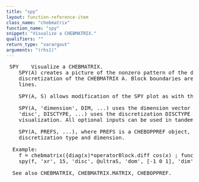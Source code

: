 ```yaml
---
title: "spy"
layout: function-reference-item
class_name: "chebmatrix"
function_name: "spy"
snippet: "Visualize a CHEBMATRIX."
qualifiers: ""
return_type: "varargout"
arguments: "(rhs1)"
---
```


<pre class="help-text"> SPY    Visualize a CHEBMATRIX.
    SPY(A) creates a picture of the nonzero pattern of the default
    discretization of the CHEBMATRIX A. Block boundaries are indicated by gray
    lines.
 
    SPY(A, S) allows modification of the SPY plot as with the built in method.
    
    SPY(A, 'dimension', DIM, ...) uses the dimension vector DIM and SPY(A,
    'disc', DISCTYPE, ...) uses the discretization DISCTYPE for the
    visualization. All optional inputs can be used in tandem.
 
    SPY(A, PREFS, ...), where PREFS is a CHEBOPPREF object, modifies the default
    discretization type and dimension.
 
  Example:
    f = chebmatrix({diag(x)*operatorBlock.diff cos(x) ; functionalBlock.sum 2})
    spy(f, 'xr', 15, 'disc', @ultraS, 'dom', [-1 0 1], 'dim', 18)
 
  See also CHEBMATRIX, CHEBMATRIX.MATRIX, CHEBOPPREF.
</pre>